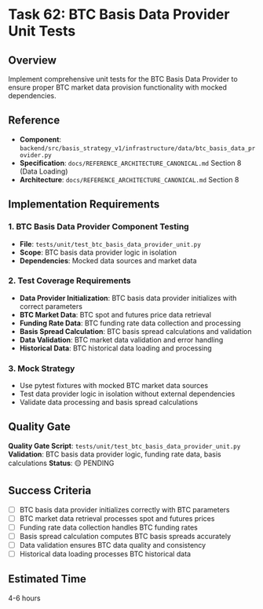 # Task 62: BTC Basis Data Provider Unit Tests

## Overview
Implement comprehensive unit tests for the BTC Basis Data Provider to ensure proper BTC market data provision functionality with mocked dependencies.

## Reference
- **Component**: `backend/src/basis_strategy_v1/infrastructure/data/btc_basis_data_provider.py`
- **Specification**: `docs/REFERENCE_ARCHITECTURE_CANONICAL.md` Section 8 (Data Loading)
- **Architecture**: `docs/REFERENCE_ARCHITECTURE_CANONICAL.md` Section 8

## Implementation Requirements

### 1. BTC Basis Data Provider Component Testing
- **File**: `tests/unit/test_btc_basis_data_provider_unit.py`
- **Scope**: BTC basis data provider logic in isolation
- **Dependencies**: Mocked data sources and market data

### 2. Test Coverage Requirements
- **Data Provider Initialization**: BTC basis data provider initializes with correct parameters
- **BTC Market Data**: BTC spot and futures price data retrieval
- **Funding Rate Data**: BTC funding rate data collection and processing
- **Basis Spread Calculation**: BTC basis spread calculations and validation
- **Data Validation**: BTC market data validation and error handling
- **Historical Data**: BTC historical data loading and processing

### 3. Mock Strategy
- Use pytest fixtures with mocked BTC market data sources
- Test data provider logic in isolation without external dependencies
- Validate data processing and basis spread calculations

## Quality Gate
**Quality Gate Script**: `tests/unit/test_btc_basis_data_provider_unit.py`
**Validation**: BTC basis data provider logic, funding rate data, basis calculations
**Status**: 🟡 PENDING

## Success Criteria
- [ ] BTC basis data provider initializes correctly with BTC parameters
- [ ] BTC market data retrieval processes spot and futures prices
- [ ] Funding rate data collection handles BTC funding rates
- [ ] Basis spread calculation computes BTC basis spreads accurately
- [ ] Data validation ensures BTC data quality and consistency
- [ ] Historical data loading processes BTC historical data

## Estimated Time
4-6 hours
